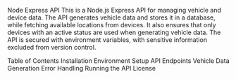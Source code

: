 Node Express API
This is a Node.js Express API for managing vehicle and device data. The API generates vehicle data and stores it in a database, while fetching available locations from devices. It also ensures that only devices with an active status are used when generating vehicle data. The API is secured with environment variables, with sensitive information excluded from version control.

Table of Contents
Installation
Environment Setup
API Endpoints
Vehicle Data Generation
Error Handling
Running the API
License